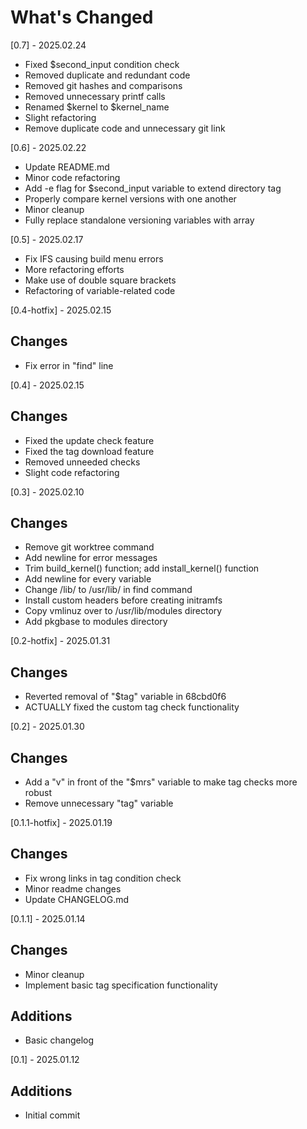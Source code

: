 # What's Changed

[0.7] - 2025.02.24

- Fixed $second_input condition check
- Removed duplicate and redundant code
- Removed git hashes and comparisons
- Removed unnecessary printf calls
- Renamed $kernel to $kernel_name
- Slight refactoring
- Remove duplicate code and unnecessary git link

[0.6] - 2025.02.22

- Update README.md
- Minor code refactoring
- Add -e flag for $second_input variable to extend directory tag
- Properly compare kernel versions with one another
- Minor cleanup
- Fully replace standalone versioning variables with array

[0.5] - 2025.02.17

- Fix IFS causing build menu errors
- More refactoring efforts
- Make use of double square brackets
- Refactoring of variable-related code

[0.4-hotfix] - 2025.02.15

## Changes

- Fix error in "find" line

[0.4] - 2025.02.15

## Changes

- Fixed the update check feature
- Fixed the tag download feature
- Removed unneeded checks
- Slight code refactoring

[0.3] - 2025.02.10

## Changes

- Remove git worktree command
- Add newline for error messages
- Trim build_kernel() function; add install_kernel() function
- Add newline for every variable
- Change /lib/ to /usr/lib/ in find command
- Install custom headers before creating initramfs
- Copy vmlinuz over to /usr/lib/modules directory
- Add pkgbase to modules directory

[0.2-hotfix] - 2025.01.31

## Changes
- Reverted removal of "$tag" variable in 68cbd0f6
- ACTUALLY fixed the custom tag check functionality

[0.2] - 2025.01.30

## Changes
- Add a "v" in front of the "$mrs" variable to make tag checks more robust
- Remove unnecessary "tag" variable

[0.1.1-hotfix] - 2025.01.19

## Changes
- Fix wrong links in tag condition check
- Minor readme changes
- Update CHANGELOG.md

[0.1.1] - 2025.01.14

## Changes

- Minor cleanup
- Implement basic tag specification functionality

## Additions

- Basic changelog

[0.1] - 2025.01.12

## Additions

- Initial commit
